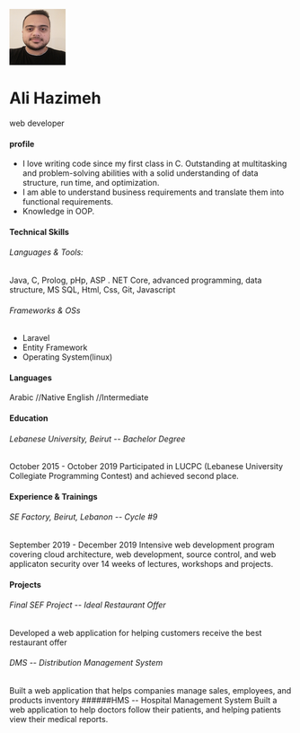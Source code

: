 ![](Ali.png)

# Ali Hazimeh
web developer
#### profile
- I love writing code since my first class in C.
Outstanding at multitasking and problem-solving abilities with a solid understanding of data structure, run time, and optimization.
- I am able to understand business requirements and translate them into functional requirements.
- Knowledge in OOP.

#### Technical Skills

###### Languages & Tools:
Java, C, Prolog, pHp, ASP . NET Core, advanced programming, data structure, MS SQL, Html, Css, Git, Javascript

###### Frameworks & OSs
- Laravel
- Entity Framework
- Operating System(linux)

#### Languages

Arabic //Native
English //Intermediate
#### Education
###### Lebanese University, Beirut -- Bachelor Degree
October 2015 - October 2019
Participated in LUCPC (Lebanese University Collegiate Programming Contest) and achieved second place.
#### Experience & Trainings
###### SE Factory, Beirut, Lebanon -- Cycle #9
September 2019 - December 2019
Intensive web development program covering cloud architecture, web development, source control, and web applicaton security over 14 weeks of lectures, workshops and projects.
#### Projects
###### Final SEF Project -- Ideal Restaurant Offer
Developed a web application for helping customers receive the best restaurant offer
###### DMS -- Distribution Management System
Built a web application that helps companies manage sales, employees, and products inventory
######HMS -- Hospital Management System
Built a web application to help doctors follow their patients, and helping patients view their medical reports.